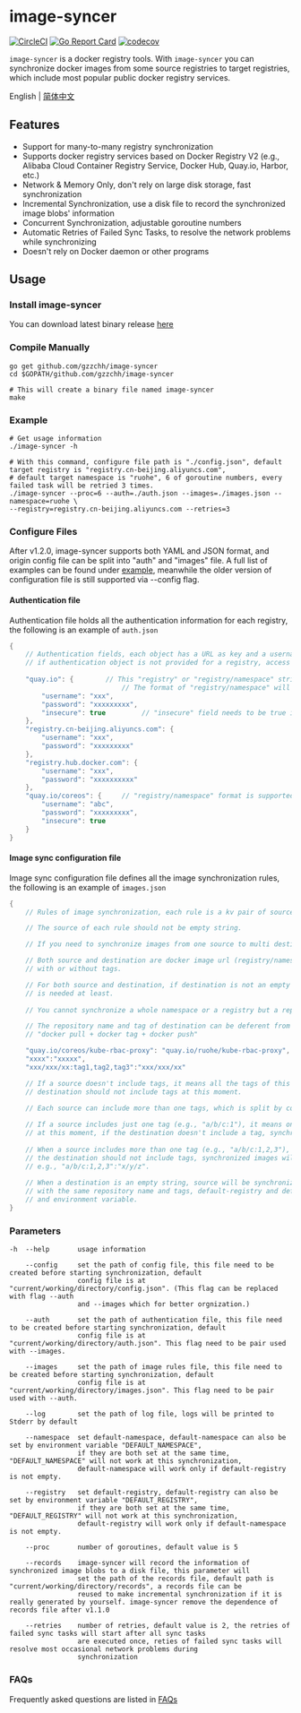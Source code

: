 # image-syncer

[![CircleCI](https://circleci.com/gh/gzzchh/image-syncer.svg?style=svg)](https://circleci.com/gh/gzzchh/image-syncer)
[![Go Report Card](https://goreportcard.com/badge/github.com/gzzchh/image-syncer)](https://goreportcard.com/report/github.com/gzzchh/image-syncer)
[![codecov](https://codecov.io/gh/gzzchh/image-syncer/graph/badge.svg)](https://codecov.io/gh/gzzchh/image-syncer)

`image-syncer` is a docker registry tools. With `image-syncer` you can synchronize docker images from some source registries to target registries, which include most popular public docker registry services.

English | [简体中文](./README-zh_CN.md)

## Features

- Support for many-to-many registry synchronization
- Supports docker registry services based on Docker Registry V2 (e.g., Alibaba Cloud Container Registry Service, Docker Hub, Quay.io, Harbor, etc.)
- Network & Memory Only, don't rely on large disk storage, fast synchronization
- Incremental Synchronization, use a disk file to record the synchronized image blobs' information
- Concurrent Synchronization, adjustable goroutine numbers
- Automatic Retries of Failed Sync Tasks, to resolve the network problems while synchronizing
- Doesn't rely on Docker daemon or other programs

## Usage

### Install image-syncer

You can download latest binary release [here](https://github.com/gzzchh/image-syncer/releases)

### Compile Manually

```
go get github.com/gzzchh/image-syncer
cd $GOPATH/github.com/gzzchh/image-syncer

# This will create a binary file named image-syncer
make
```

### Example

```shell
# Get usage information
./image-syncer -h

# With this command, configure file path is "./config.json", default target registry is "registry.cn-beijing.aliyuncs.com",
# default target namespace is "ruohe", 6 of goroutine numbers, every failed task will be retried 3 times.
./image-syncer --proc=6 --auth=./auth.json --images=./images.json --namespace=ruohe \
--registry=registry.cn-beijing.aliyuncs.com --retries=3
```

### Configure Files

After v1.2.0, image-syncer supports both YAML and JSON format, and origin config file can be split into "auth" and "images" file. A full list of examples can be found under [example](./example), meanwhile the older version of configuration file is still supported via --config flag.

#### Authentication file

Authentication file holds all the authentication information for each registry, the following is an example of `auth.json`

```java
{               
    // Authentication fields, each object has a URL as key and a username/password pair as value, 
    // if authentication object is not provided for a registry, access to the registry will be anonymous.
        
    "quay.io": {        // This "registry" or "registry/namespace" string should be the same as registry or registry/namespace used below in "images" field.  
                            // The format of "registry/namespace" will be more prior matched than "registry"
        "username": "xxx",             
        "password": "xxxxxxxxx",
        "insecure": true         // "insecure" field needs to be true if this registry is a http service, default value is false, version of image-syncer need to be later than v1.0.1 to support this field
    },
    "registry.cn-beijing.aliyuncs.com": {
        "username": "xxx",
        "password": "xxxxxxxxx"
    },
    "registry.hub.docker.com": {
        "username": "xxx",
        "password": "xxxxxxxxxx"
    },
    "quay.io/coreos": {     // "registry/namespace" format is supported after v1.0.3 of image-syncer     
        "username": "abc",              
        "password": "xxxxxxxxx",
        "insecure": true  
    }
}
```

#### Image sync configuration file

Image sync configuration file defines all the image synchronization rules, the following is an example of `images.json`

```java
{
    // Rules of image synchronization, each rule is a kv pair of source(key) and destination(value). 

    // The source of each rule should not be empty string.

    // If you need to synchronize images from one source to multi destinations, add more rules.

    // Both source and destination are docker image url (registry/namespace/repository:tag), 
    // with or without tags.

    // For both source and destination, if destination is not an empty string, "registry/namespace/repository" 
    // is needed at least.
    
    // You cannot synchronize a whole namespace or a registry but a repository for one rule at most.

    // The repository name and tag of destination can be deferent from source, which works like 
    // "docker pull + docker tag + docker push"

    "quay.io/coreos/kube-rbac-proxy": "quay.io/ruohe/kube-rbac-proxy",
    "xxxx":"xxxxx",
    "xxx/xxx/xx:tag1,tag2,tag3":"xxx/xxx/xx"

    // If a source doesn't include tags, it means all the tags of this repository need to be synchronized,
    // destination should not include tags at this moment.
    
    // Each source can include more than one tags, which is split by comma (e.g., "a/b/c:1", "a/b/c:1,2,3").

    // If a source includes just one tag (e.g., "a/b/c:1"), it means only one tag need to be synchronized;
    // at this moment, if the destination doesn't include a tag, synchronized image will keep the same tag.
    
    // When a source includes more than one tag (e.g., "a/b/c:1,2,3"), at this moment,
    // the destination should not include tags, synchronized images will keep the original tags.
    // e.g., "a/b/c:1,2,3":"x/y/z".
    
    // When a destination is an empty string, source will be synchronized to "default-registry/default-namespace"
    // with the same repository name and tags, default-registry and default-namespace can be set by both parameters
    // and environment variable.
}	
```

### Parameters

```
-h  --help       usage information

    --config     set the path of config file, this file need to be created before starting synchronization, default
                 config file is at "current/working/directory/config.json". (This flag can be replaced with flag --auth
                 and --images which for better orgnization.)

    --auth       set the path of authentication file, this file need to be created before starting synchronization, default
                 config file is at "current/working/directory/auth.json". This flag need to be pair used with --images.

    --images     set the path of image rules file, this file need to be created before starting synchronization, default
                 config file is at "current/working/directory/images.json". This flag need to be pair used with --auth.

    --log        set the path of log file, logs will be printed to Stderr by default 

    --namespace  set default-namespace, default-namespace can also be set by environment variable "DEFAULT_NAMESPACE",
                 if they are both set at the same time, "DEFAULT_NAMESPACE" will not work at this synchronization,
                 default-namespace will work only if default-registry is not empty.

    --registry   set default-registry, default-registry can also be set by environment variable "DEFAULT_REGISTRY",
                 if they are both set at the same time, "DEFAULT_REGISTRY" will not work at this synchronization, 
                 default-registry will work only if default-namespace is not empty.

    --proc       number of goroutines, default value is 5

    --records    image-syncer will record the information of synchronized image blobs to a disk file, this parameter will
                 set the path of the records file, default path is "current/working/directory/records", a records file can be 
                 reused to make incremental synchronization if it is really generated by yourself. image-syncer remove the dependence of records file after v1.1.0

    --retries    number of retries, default value is 2, the retries of failed sync tasks will start after all sync tasks
                 are executed once, reties of failed sync tasks will resolve most occasional network problems during 
                 synchronization
```

### FAQs

Frequently asked questions are listed in [FAQs](./FAQs.md)
